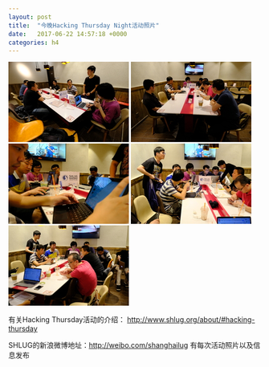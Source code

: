 ```yaml
---
layout: post
title:  "今晚Hacking Thursday Night活动照片"
date:   2017-06-22 14:57:18 +0000
categories: h4
---
```


[<img src='https://raw.githubusercontent.com/shanghailug/res2017/master/h622.h4/h622_1956_3500+08.240x160.jpg'>](https://raw.githubusercontent.com/shanghailug/res2017/master/h622.h4/h622_1956_3500+08.JPG)
[<img src='https://raw.githubusercontent.com/shanghailug/res2017/master/h622.h4/h622_1957_2500+08.240x160.jpg'>](https://raw.githubusercontent.com/shanghailug/res2017/master/h622.h4/h622_1957_2500+08.JPG)
[<img src='https://raw.githubusercontent.com/shanghailug/res2017/master/h622.h4/h622_2013_1800+08.240x160.jpg'>](https://raw.githubusercontent.com/shanghailug/res2017/master/h622.h4/h622_2013_1800+08.JPG)
[<img src='https://raw.githubusercontent.com/shanghailug/res2017/master/h622.h4/h622_2039_4400+08.240x160.jpg'>](https://raw.githubusercontent.com/shanghailug/res2017/master/h622.h4/h622_2039_4400+08.JPG)
[<img src='https://raw.githubusercontent.com/shanghailug/res2017/master/h622.h4/h622_2044_0000+08.240x160.jpg'>](https://raw.githubusercontent.com/shanghailug/res2017/master/h622.h4/h622_2044_0000+08.JPG)

有关Hacking Thursday活动的介绍：
http://www.shlug.org/about/#hacking-thursday

SHLUG的新浪微博地址：http://weibo.com/shanghailug 有每次活动照片以及信息发布


